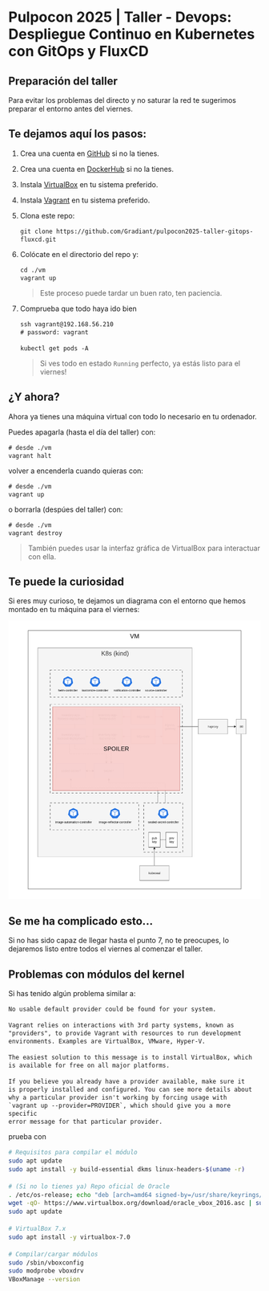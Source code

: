 # Pulpocon 2025 | Taller - Devops: Despliegue Continuo en Kubernetes con GitOps y FluxCD

## Preparación del taller
Para evitar los problemas del directo y no saturar la red te sugerimos preparar el entorno antes del viernes. 

## Te dejamos aquí los pasos:

1. Crea una cuenta en [GitHub](https://github.com/) si no la tienes.
2. Crea una cuenta en [DockerHub](https://hub.docker.com/) si no la tienes.
3. Instala [VirtualBox](https://www.virtualbox.org/wiki/Downloads) en tu sistema preferido.
4. Instala [Vagrant](https://developer.hashicorp.com/vagrant/install) en tu sistema preferido.
5. Clona este repo:
    ```
    git clone https://github.com/Gradiant/pulpocon2025-taller-gitops-fluxcd.git
    ```
6. Colócate en el directorio del repo y:
    ```
    cd ./vm
    vagrant up
    ```
    > Este proceso puede tardar un buen rato, ten paciencia.
    
7. Comprueba que todo haya ido bien
    ```
    ssh vagrant@192.168.56.210
    # password: vagrant

    kubectl get pods -A
    ```
    > Si ves todo en estado `Running` perfecto, ya estás listo para el viernes!

## ¿Y ahora?
Ahora ya tienes una máquina virtual con todo lo necesario en tu ordenador.

Puedes apagarla (hasta el día del taller) con:
```
# desde ./vm
vagrant halt
```
volver a encenderla cuando quieras con:
```
# desde ./vm
vagrant up
```
o borrarla (despúes del taller) con:
```
# desde ./vm
vagrant destroy
```

> También puedes usar la interfaz gráfica de VirtualBox para interactuar con ella.


## Te puede la curiosidad
Si eres muy curioso, te dejamos un diagrama con el entorno que hemos montado en tu máquina para el viernes:

![img](./.img/taller-pulpo-vm.png)


## Se me ha complicado esto...
Si no has sido capaz de llegar hasta el punto 7, no te preocupes, lo dejaremos listo entre todos el viernes al comenzar el taller.

## Problemas con módulos del kernel
Si has tenido algún problema similar a:

```
No usable default provider could be found for your system.
 
Vagrant relies on interactions with 3rd party systems, known as
"providers", to provide Vagrant with resources to run development
environments. Examples are VirtualBox, VMware, Hyper-V.
 
The easiest solution to this message is to install VirtualBox, which
is available for free on all major platforms.
 
If you believe you already have a provider available, make sure it
is properly installed and configured. You can see more details about
why a particular provider isn't working by forcing usage with
`vagrant up --provider=PROVIDER`, which should give you a more specific
error message for that particular provider.
```

prueba con

```bash
# Requisitos para compilar el módulo
sudo apt update
sudo apt install -y build-essential dkms linux-headers-$(uname -r)

# (Si no lo tienes ya) Repo oficial de Oracle
. /etc/os-release; echo "deb [arch=amd64 signed-by=/usr/share/keyrings/oracle-vbox.gpg] https://download.virtualbox.org/virtualbox/debian $VERSION_CODENAME contrib" | sudo tee /etc/apt/sources.list.d/virtualbox.list
wget -qO- https://www.virtualbox.org/download/oracle_vbox_2016.asc | sudo gpg --dearmor -o /usr/share/keyrings/oracle-vbox.gpg
sudo apt update

# VirtualBox 7.x
sudo apt install -y virtualbox-7.0

# Compilar/cargar módulos
sudo /sbin/vboxconfig
sudo modprobe vboxdrv
VBoxManage --version
```